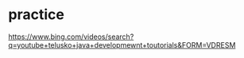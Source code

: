 # practice
https://www.bing.com/videos/search?q=youtube+telusko+java+developmewnt+toutorials&FORM=VDRESM
